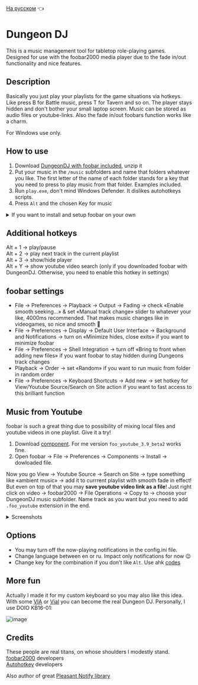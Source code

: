 [На русском](https://github.com/seorgiy/dungeon-dj/blob/main/README-ru.md) :point_left:

# Dungeon DJ

This is a music management tool for tabletop role-playing games.  
Designed for use with the foobar2000 media player due to the fade in/out functionality and nice features.

## Description

Basically you just play your playlists for the game situations via hotkeys. Like press B for Battle music, press T for Tavern and so on. The player stays hidden and don't bother your small laptop screen. Music can be stored as audio files or youtube-links. Also the fade in/out foobars function works like a charm. 

For Windows use only.

## How to use

1. Download [DungeonDJ with foobar included](https://github.com/seorgiy/dungeon-dj/releases), unzip it
2. Put your music in the `/music` subfolders and name that folders whatever you like. The first letter of the name of each folder stands for a key that you need to press to play music from that folder. Examples included.
3. Run `play.exe`, don't mind Windows Defender. It dislikes autohotkeys scripts. 
4. Press `Alt` and the chosen Key for music

<details>
<summary>If you want to install and setup foobar on your own</summary>

1. Download [DungeonDJ without foobar](https://github.com/seorgiy/dungeon-dj/releases), unzip it
2. Download [foobar2000](https://www.foobar2000.org/download)
3. Install foobar to `/foobar2000` folder or specify path to .exe in the `config.ini` file. 
4. Put your music in the `/music` subfolders and name that folders whatever you like. The first letter of the name of each folder stands for a key that you need to press to play music from that folder. Examples included.
5. Run `play.exe`, don't mind Windows Defender. It dislikes autohotkeys scripts. 
6. Press `Alt` and the chosen Key for music
7. **Optional.** Install foobar youtube-component if you want to add music from the Youtube videos.
8. **Optional.** Check out recommended [foobar settings](#foobar-settings) for the best experience.
</details>

## Additional hotkeys

Alt + 1 → play/pause  
Alt + 2 → play next track in the current playlist  
Alt + 3 → show/hide player  
Alt + Y → show youtube video search (only if you downloaded foobar with DungeonDJ. Otherwise, you need to enable this hotkey in settings)

## foobar settings

* File → Preferences → Playback → Output → Fading → check «Enable smooth seeking...» & set «Manual track change» slider to whatever your like, 4000ms recommended. That makes music changes like in videogames, so nice and smooth 🤙
* File → Preferences → Display → Default User Interface → Background and Notifications → turn on «Minimize hides, close exits» if you want to minimize foobar
* File → Preferences → Shell Integration → turn off «Bring to front when adding new files» if you want foobar to stay hidden during Dungeons track changes
* Playback → Order → set «Random» if you want to run music from folder in random order
* File → Preferences → Keyboard Shortcuts → Add new → set hotkey for View/Youtube Source/Search on Site action if you want to fast access to this brilliant function

## Music from Youtube
foobar is such a great thing due to possibility of mixing local files and youtube videos in one playlist. Give it a try!

1. Download [component](https://fy.3dyd.com/download/). For me version `foo_youtube_3.9_beta2` works fine.
2. Open foobar → File →  Preferences → Components → Install → dowloaded file.

Now you go View → Youtube Source → Search on Site → type something like «ambient music» → add it to currrent playlist with smooth fade in effect!
But even on top of that you may **save youtube video link as a file**! 
Just right click on video → foobar2000 → File Operations → Copy to → choose your DungeonDJ music subfolder. Name track as you want but you need to add `.foo_youtube` extension in the end.

<details>
<summary>Screenshots</summary>
<img src="https://user-images.githubusercontent.com/44596276/232573209-73467f59-fba9-4543-816e-ec4e7c42ad71.png" alt= “” width="500">
<img src="https://user-images.githubusercontent.com/44596276/232573810-c3f5fbd2-997b-46f2-a404-af6c1abbd1d3.png" alt= “” width="500">
</details>

## Options

* You may turn off the now-playing notifications in the config.ini file.
* Change language between en or ru. Impact only notifications for now :wink:
* Change key for the combination if you don't like `Alt`. Use ahk [codes](https://www.autohotkey.com/docs/v1/KeyList.htm#modifier)

## More fun

Actually I made it for my custom keyboard so you may also like this idea. With some [VIA](https://www.caniusevia.com/) or [Vial](https://get.vial.today/) you can become the real Dungeon DJ. Personally, I use DOIO KB16-01:

![image](https://user-images.githubusercontent.com/44596276/232434304-dbe02390-e56d-4983-bab5-0b2229a4dff7.png)

## Credits

These people are real titans, on whose shoulders I modestly stand.   
[foobar2000](https://www.foobar2000.org/) developers   
[Autohotkey](https://www.autohotkey.com/foundation/) developers    

Also author of great [Pleasant Notify library](https://www.autohotkey.com/boards/viewtopic.php?f=6&t=6056) 
